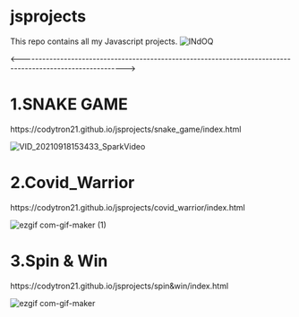 # jsprojects
This repo contains all my Javascript projects.
![INdOQ](https://user-images.githubusercontent.com/62893559/133291808-58f8b310-ee8e-4e16-b132-9b32abe706bf.gif)

<----------------------------------------------------------------------------------------------------------->
<h1>   1.SNAKE GAME</h1>
https://codytron21.github.io/jsprojects/snake_game/index.html





![VID_20210918153433_SparkVideo](https://user-images.githubusercontent.com/62893559/133885284-4c50ec43-642c-4943-9141-9b104eb9641b.gif)
<h1>2.Covid_Warrior</h1>
https://codytron21.github.io/jsprojects/covid_warrior/index.html

![ezgif com-gif-maker (1)](https://user-images.githubusercontent.com/62893559/135305413-e5753e9e-b063-4128-b17e-768c9083fead.gif)


<h1> 3.Spin & Win </h1>
https://codytron21.github.io/jsprojects/spin&win/index.html


![ezgif com-gif-maker](https://user-images.githubusercontent.com/62893559/135296893-7f72a86b-4475-4ca4-93dd-5b1508ac43f0.gif)
